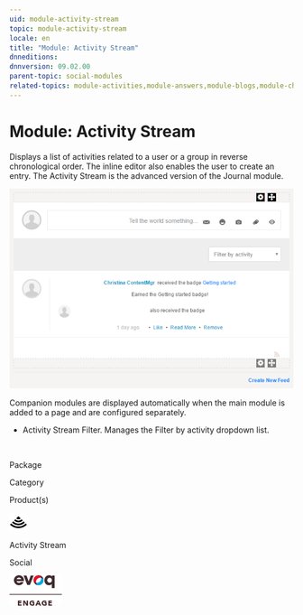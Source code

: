 ```yaml
---
uid: module-activity-stream
topic: module-activity-stream
locale: en
title: "Module: Activity Stream"
dnneditions: 
dnnversion: 09.02.00
parent-topic: social-modules
related-topics: module-activities,module-answers,module-blogs,module-challenges,module-discussions,module-group-directory,module-group-spaces,module-ideas,module-journal,module-latest-challenges,module-leaderboard,module-member-directory,module-message-center,module-my-status,module-profile-dashboard,module-social-groups,module-related-content,module-social-events,module-social-sharing,module-user-badges,module-wiki
---
```


# Module: Activity Stream

Displays a list of activities related to a user or a group in reverse chronological order. The inline editor also enables the user to create an entry. The Activity Stream is the advanced version of the Journal module.

  

![Activity Stream module](/images/scr-module-ActivityStream.png)

  

Companion modules are displayed automatically when the main module is added to a page and are configured separately.

*   Activity Stream Filter. Manages the Filter by activity dropdown list.

 

Package

Category

Product(s)

 ![icon](/images/ico-module-activitystream.png) 

Activity Stream

Social

 ![Evoq Engage](/images/ico-evoq-engage.png)